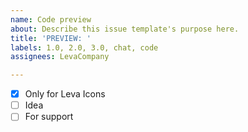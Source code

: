 ```yaml
---
name: Code preview
about: Describe this issue template's purpose here.
title: 'PREVIEW: '
labels: 1.0, 2.0, 3.0, chat, code
assignees: LevaCompany

---
```


- [x] Only for Leva Icons
- [ ] Idea
- [ ] For support
